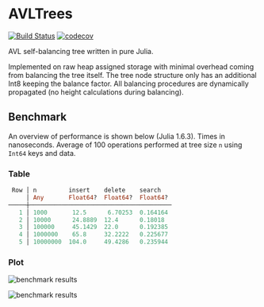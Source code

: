 # AVLTrees

[![Build Status](https://travis-ci.com/krynju/AVLTrees.jl.svg?branch=master)](https://travis-ci.com/krynju/AVLTrees.jl)
[![codecov](https://codecov.io/gh/krynju/AVLTrees.jl/branch/master/graph/badge.svg)](https://codecov.io/gh/krynju/AVLTrees.jl)

AVL self-balancing tree written in pure Julia.

Implemented on raw heap assigned storage with minimal overhead coming from
balancing the tree itself. The tree node structure only has an additional Int8
keeping the balance factor. All balancing procedures are dynamically propagated
(no height calculations during balancing).

## Benchmark

An overview of performance is shown below (Julia 1.6.3). Times in nanoseconds. Average of 100 operations performed at tree size `n` using `Int64` keys and data.

### Table

```julia
 Row │ n         insert    delete    search   
     │ Any       Float64?  Float64?  Float64? 
─────┼────────────────────────────────────────
   1 │ 1000       12.5      6.70253  0.164164
   2 │ 10000      24.8889  12.4      0.18018
   3 │ 100000     45.1429  22.0      0.192385
   4 │ 1000000    65.8     32.2222   0.225677
   5 │ 10000000  104.0     49.4286   0.235944
```

### Plot


![benchmark results](https://github.com/krynju/AVLTrees.jl/blob/master/benchmark/result.svg)

![benchmark results](https://github.com/krynju/AVLTrees.jl/blob/master/benchmark/result_log.svg)
